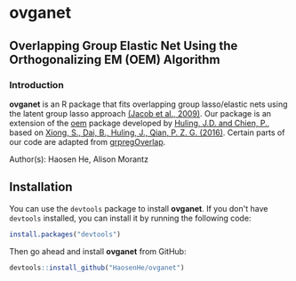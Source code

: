 # ovganet

## Overlapping Group Elastic Net Using the Orthogonalizing EM (OEM) Algorithm

### Introduction

**ovganet** is an R package that fits overlapping group lasso/elastic nets using the latent group lasso approach [(Jacob et al., 2009)](https://icml.cc/Conferences/2009/papers/471.pdf). 
Our package is an extension of the [oem](https://github.com/jaredhuling/oem) package developed by [Huling, J.D. and Chien, P.](https://arxiv.org/abs/1801.09661), based on [Xiong, S., Dai, B., Huling, J., Qian, P. Z. G. (2016)](https://www.tandfonline.com/doi/full/10.1080/00401706.2015.1054436). Certain parts of our code are adapted from [grpregOverlap](https://github.com/YaohuiZeng/grpregOverlap).

Author(s): Haosen He, Alison Morantz 

## Installation

You can use the `devtools` package to install **ovganet**. If you don't have `devtools` installed, you can install it by running the following code:

```R
install.packages("devtools")
```

Then go ahead and install **ovganet** from GitHub:

```R
devtools::install_github("HaosenHe/ovganet")
```
